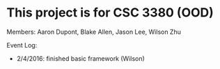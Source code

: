 # This project is for CSC 3380 (OOD)
Members: Aaron Dupont, Blake Allen, Jason Lee, Wilson Zhu

Event Log:
- 2/4/2016: finished basic framework (Wilson)
